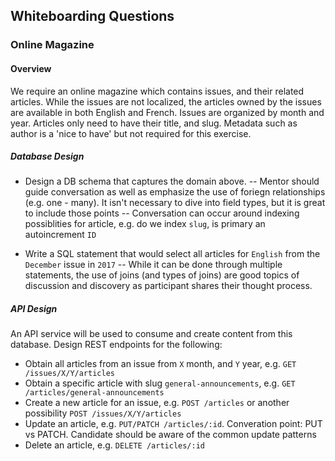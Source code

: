 ## Whiteboarding Questions

### Online Magazine

#### Overview
We require an online magazine which contains issues, and their related articles. While the issues are not localized, the articles owned by the issues are available in both English and French. Issues are organized by month and year. Articles only need to have their title, and slug. Metadata such as author is a 'nice to have' but not required for this exercise.

##### Database Design
- Design a DB schema that captures the domain above.
-- Mentor should guide conversation as well as emphasize the use of foriegn relationships (e.g. one - many). It isn't necessary to dive into field types, but it is great to include those points
-- Conversation can occur around indexing possiblities for article, e.g. do we index `slug`, is primary an autoincrement `ID`

- Write a SQL statement that would select all articles for `English` from the `December` issue in `2017`
-- While it can be done through multiple statements, the use of joins (and types of joins) are good topics of discussion and discovery as participant shares their thought process.

##### API Design
An API service will be used to consume and create content from this database. Design REST endpoints for the following:
- Obtain all articles from an issue from `X` month, and `Y` year, e.g. `GET /issues/X/Y/articles`
- Obtain a specific article with slug `general-announcements`, e.g. `GET /articles/general-announcements`
- Create a new article for an issue, e.g. `POST /articles` or another possibility `POST /issues/X/Y/articles`
- Update an article, e.g. `PUT/PATCH /articles/:id`. Converation point: PUT vs PATCH. Candidate should be aware of the common update patterns
- Delete an article, e.g. `DELETE /articles/:id`

